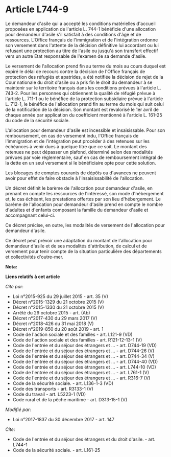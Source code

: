 # Article L744-9

Le demandeur d'asile qui a accepté les conditions matérielles d'accueil proposées en application de l'article L. 744-1
bénéficie d'une allocation pour demandeur d'asile s'il satisfait à des conditions d'âge et de ressources. L'Office français
de l'immigration et de l'intégration ordonne son versement dans l'attente de la décision définitive lui accordant ou lui
refusant une protection au titre de l'asile ou jusqu'à son transfert effectif vers un autre Etat responsable de l'examen de
sa demande d'asile.

Le versement de l'allocation prend fin au terme du mois au cours duquel est expiré le délai de recours contre la décision de
l'Office français de protection des réfugiés et apatrides, a été notifiée la décision de rejet de la Cour nationale du droit
d'asile ou a pris fin le droit du demandeur à se maintenir sur le territoire français dans les conditions prévues à l'article
L. 743-2. Pour les personnes qui obtiennent la qualité de réfugié prévue à l'article L. 711-1 ou le bénéfice de la protection
subsidiaire prévue à l'article L. 712-1, le bénéfice de l'allocation prend fin au terme du mois qui suit celui de la
notification de la décision. Son montant est revalorisé le 1er avril de chaque année par application du coefficient mentionné
à l'article L. 161-25 du code de la sécurité sociale.

L'allocation pour demandeur d'asile est incessible et insaisissable. Pour son remboursement, en cas de versement indu,
l'Office français de l'immigration et de l'intégration peut procéder à des retenues sur les échéances à venir dues à quelque
titre que ce soit. Le montant des retenues ne peut dépasser un plafond, déterminé selon des modalités prévues par voie
réglementaire, sauf en cas de remboursement intégral de la dette en un seul versement si le bénéficiaire opte pour cette
solution.

Les blocages de comptes courants de dépôts ou d'avances ne peuvent avoir pour effet de faire obstacle à l'insaisissabilité de
l'allocation.

Un décret définit le barème de l'allocation pour demandeur d'asile, en prenant en compte les ressources de l'intéressé, son
mode d'hébergement et, le cas échéant, les prestations offertes par son lieu d'hébergement. Le barème de l'allocation pour
demandeur d'asile prend en compte le nombre d'adultes et d'enfants composant la famille du demandeur d'asile et accompagnant
celui-ci.

Ce décret précise, en outre, les modalités de versement de l'allocation pour demandeur d'asile.

Ce décret peut prévoir une adaptation du montant de l'allocation pour demandeur d'asile et de ses modalités d'attribution, de
calcul et de versement pour tenir compte de la situation particulière des départements et collectivités d'outre-mer.

**Nota:**



**Liens relatifs à cet article**

_Cité par_:

  - Loi n°2015-925 du 29 juillet 2015 - art. 35 (V)
  - Décret n°2015-1329 du 21 octobre 2015 (V)
  - Décret n°2015-1330 du 21 octobre 2015 (V)
  - Arrêté du 29 octobre 2015 - art. (Ab)
  - Décret n°2017-430 du 29 mars 2017 (V)
  - Décret n°2018-426 du 31 mai 2018 (V)
  - Décret n°2019-850 du 20 août 2019 - art. 1
  - Code de l'action sociale et des familles - art. L121-9 (VD)
  - Code de l'action sociale et des familles - art. R121-12-13-1 (V)
  - Code de l'entrée et du séjour des étrangers et ... - art. D744-19 (VD)
  - Code de l'entrée et du séjour des étrangers et ... - art. D744-26 (V)
  - Code de l'entrée et du séjour des étrangers et ... - art. D744-34 (V)
  - Code de l'entrée et du séjour des étrangers et ... - art. D744-40 (VD)
  - Code de l'entrée et du séjour des étrangers et ... - art. L744-10 (VD)
  - Code de l'entrée et du séjour des étrangers et ... - art. L761-1 (V)
  - Code de l'entrée et du séjour des étrangers et ... - art. R316-7 (V)
  - Code de la sécurité sociale. - art. L136-1-3 (VD)
  - Code des transports - art. R3133-1 (V)
  - Code du travail - art. L5223-1 (VD)
  - Code rural et de la pêche maritime - art. D313-15-1 (V)

_Modifié par_:

  - Loi n°2017-1837 du 30 décembre 2017 - art. 147

_Cite_:

  - Code de l'entrée et du séjour des étrangers et du droit d'asile. - art. L744-1
  - Code de la sécurité sociale. - art. L161-25
